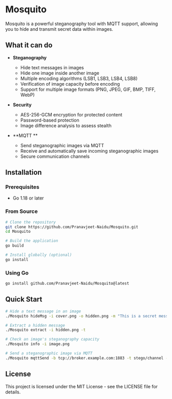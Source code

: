 # Mosquito

Mosquito is a powerful steganography tool with MQTT support, allowing you to hide and transmit secret data within images.

## What it can do 

- **Steganography**
  - Hide text messages in images
  - Hide one image inside another image
  - Multiple encoding algorithms (LSB1, LSB3, LSB4, LSB8)
  - Verification of image capacity before encoding
  - Support for multiple image formats (PNG, JPEG, GIF, BMP, TIFF, WebP)

- **Security**
  - AES-256-GCM encryption for protected content
  - Password-based protection
  - Image difference analysis to assess stealth

- **MQTT **
  - Send steganographic images via MQTT
  - Receive and automatically save incoming steganographic images
  - Secure communication channels


## Installation

### Prerequisites

- Go 1.18 or later

### From Source

```bash
# Clone the repository
git clone https://github.com/Pranavjeet-Naidu/Mosquito.git
cd Mosquito

# Build the application
go build

# Install globally (optional)
go install
```

### Using Go

```bash
go install github.com/Pranavjeet-Naidu/Mosquito@latest
```

## Quick Start

```bash
# Hide a text message in an image
./Mosquito hideMsg -i cover.png -o hidden.png -m "This is a secret message"

# Extract a hidden message
./Mosquito extract -i hidden.png -t

# Check an image's steganography capacity
./Mosquito info -i image.png

# Send a steganographic image via MQTT
./Mosquito mqttSend -b tcp://broker.example.com:1883 -t stego/channel -i hidden.png
```



## License

This project is licensed under the MIT License - see the LICENSE file for details.

